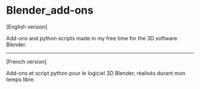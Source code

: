 Blender_add-ons
===============
[English version]

Add-ons and python scripts made in my free time for the 3D software Blender.

-----------------------------

[French version]

Add-ons et script python pour le logiciel 3D Blender, réalisés durant mon temps libre.
